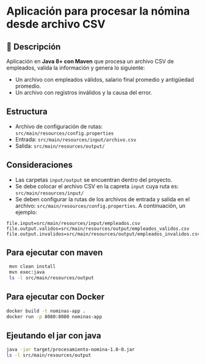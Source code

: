 # Aplicación para procesar la nómina desde archivo CSV

## 📌 Descripción
Aplicación en **Java 8+ con Maven** que procesa un archivo CSV de empleados, valida la información y genera lo siguiente:
- Un archivo con empleados válidos, salario final promedio y antigüedad promedio.
- Un archivo con registros inválidos y la causa del error.

## Estructura
- Archivo de configuración de rutas: `src/main/resources/config.properties`
- Entrada: `src/main/resources/input/archivo.csv`
- Salida: `src/main/resources/output/`

## Consideraciones
- Las carpetas `input/output` se encuentran dentro del proyecto.
- Se debe colocar el archivo CSV en la capreta `input` cuya ruta es: `src/main/resources/input/`
- Se deben configurar la rutas de los archivos de entrada y salida en el archivo: `src/main/resources/config.properties`. A continuación, un ejemplo:
```
file.input=src/main/resources/input/empleados.csv
file.output.validos=src/main/resources/output/empleados_validos.csv
file.output.invalidos=src/main/resources/output/empleados_invalidos.csv
```

## Para ejecutar con maven
```bash
 mvn clean install
 mvn exec:java
 ls -l src/main/resources/output
```

## Para ejecutar con Docker
```bash
docker build -t nominas-app .
docker run -p 8080:8080 nominas-app
```

## Ejeutando el jar con java
```bash
java -jar target/procesamiento-nomina-1.0-0.jar
ls -l src/main/resources/output
```